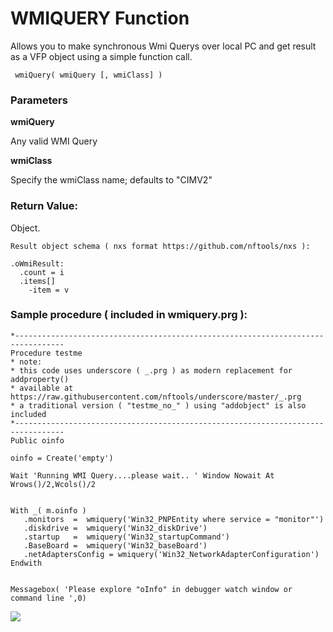# WMIQUERY Function

Allows you to make synchronous Wmi Querys over local PC and get result as a VFP object 
using a simple function call.

     wmiQuery( wmiQuery [, wmiClass] )
 
### Parameters

**wmiQuery**

Any valid WMI Query 

**wmiClass**

Specify the wmiClass name; defaults to "CIMV2"

### Return Value: 

Object. 


	Result object schema ( nxs format https://github.com/nftools/nxs ): 

    .oWmiResult:
      .count = i
      .items[]
        -item = v
    
### Sample procedure ( included in wmiquery.prg ): 

    *---------------------------------------------------------------------------------
    Procedure testme 
    * note:
    * this code uses underscore ( _.prg ) as modern replacement for addproperty()
    * available at https://raw.githubusercontent.com/nftools/underscore/master/_.prg
    * a traditional version ( "testme_no_" ) using "addobject" is also included 
    *---------------------------------------------------------------------------------
    Public oinfo
    
    oinfo = Create('empty')
    
    Wait 'Running WMI Query....please wait.. ' Window Nowait At Wrows()/2,Wcols()/2
    
    
    With _( m.oinfo )
       .monitors  =  wmiquery('Win32_PNPEntity where service = "monitor"')
       .diskdrive =  wmiquery('Win32_diskDrive')
       .startup   =  wmiquery('Win32_startupCommand')
       .BaseBoard =  wmiquery('Win32_baseBoard') 
       .netAdaptersConfig = wmiquery('Win32_NetworkAdapterConfiguration')
    Endwith
    
    
    Messagebox( 'Please explore "oInfo" in debugger watch window or command line ',0)
    


![](https://github.com/nftools/wmiQuery/blob/master/wmiquery.jpg)

